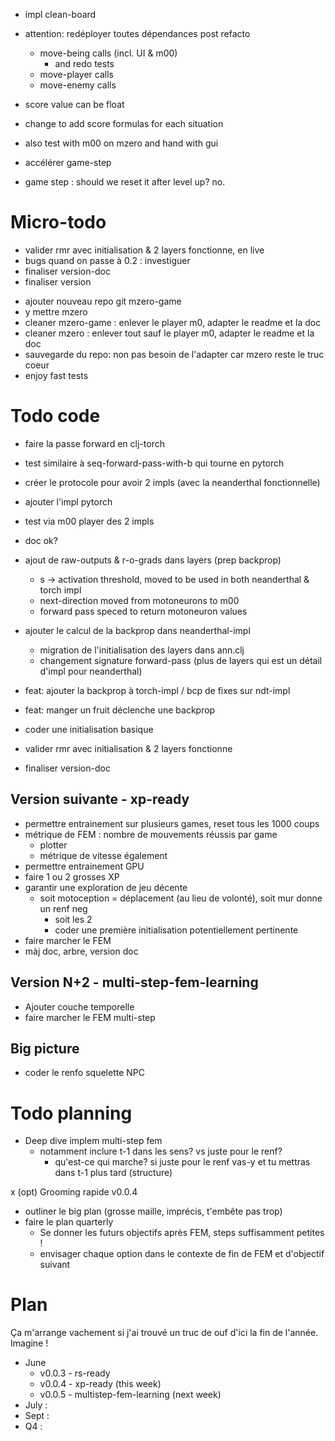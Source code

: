 + impl clean-board

- attention: redéployer toutes dépendances post refacto
  - move-being calls (incl. UI & m00)
	- and redo tests
  - move-player calls 
  - move-enemy calls


- score value can be float

- change to add score formulas for each situation
- also test with m00 on mzero and hand with gui
- accélérer game-step
- game step : should we reset it after level up? no. 

# Micro-todo
+ valider rmr avec initialisation & 2 layers fonctionne, en live
+ bugs quand on passe à 0.2 : investiguer
+ finaliser version-doc
+ finaliser version
- ajouter nouveau repo git mzero-game
- y mettre mzero
- cleaner mzero-game : enlever le player m0, adapter le readme et la doc
- cleaner mzero : enlever tout sauf le player m0, adapter le readme et la doc
- sauvegarde du repo: non pas besoin de l'adapter car mzero reste le truc coeur
- enjoy fast tests

# Todo code
+ faire la passe forward en clj-torch
 + test similaire à seq-forward-pass-with-b qui tourne en pytorch
 + créer le protocole pour avoir 2 impls (avec la neanderthal fonctionnelle)
 + ajouter l'impl pytorch
 + test via m00 player des 2 impls
 + doc ok?

+ ajout de raw-outputs & r-o-grads dans layers (prep backprop)
  + s -> activation threshold, moved to be used in both neanderthal & torch impl
  + next-direction moved from motoneurons to m00
  + forward pass speced to return motoneuron values
	
+ ajouter le calcul de la backprop dans neanderthal-impl
  + migration de l'initialisation des layers dans ann.clj
  + changement signature forward-pass (plus de layers qui est un détail d'impl pour neanderthal)

+ feat: ajouter la backprop à torch-impl / bcp de fixes sur ndt-impl

+ feat: manger un fruit déclenche une backprop
+ coder une initialisation basique
+ valider rmr avec initialisation & 2 layers fonctionne
+ finaliser version-doc

## Version suivante - xp-ready
- permettre entrainement sur plusieurs games, reset tous les 1000 coups
- métrique de FEM : nombre de mouvements réussis par game
  - plotter
  - métrique de vitesse également
- permettre entrainement GPU
- faire 1 ou 2 grosses XP
- garantir une exploration de jeu décente
  - soit motoception = déplacement (au lieu de volonté), soit mur donne un renf neg
	- soit les 2
	- coder une première initialisation potentiellement pertinente
- faire marcher le FEM
- màj doc, arbre, version doc

## Version N+2 - multi-step-fem-learning
- Ajouter couche temporelle
- faire marcher le FEM multi-step

## Big picture
- coder le renfo squelette NPC

# Todo planning
+ Deep dive implem multi-step fem
  - notamment inclure t-1 dans les sens? vs juste pour le renf?
	- qu'est-ce qui marche? si juste pour le renf vas-y et tu mettras dans t-1 plus tard (structure)

x (opt) Grooming rapide v0.0.4
- outliner le big plan (grosse maille, imprécis, t'embête pas trop)
- faire le plan quarterly
  - Se donner les futurs objectifs après FEM, steps suffisamment petites !
  - envisager chaque option dans le contexte de fin de FEM et d'objectif suivant

# Plan
Ça m'arrange vachement si j'ai trouvé un truc de ouf d'ici la fin de l'année. Imagine !

- June
  - v0.0.3 - rs-ready
  - v0.0.4 - xp-ready (this week)
  - v0.0.5 - multistep-fem-learning (next week)
- July : 
- Sept : 
- Q4 : 


